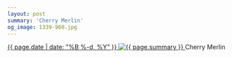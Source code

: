 ```yaml
---
layout: post
summary: 'Cherry Merlin'
og_image: 1339-960.jpg
---
```


<p>
 <time>
  <a href="/1339">
   {{ page.date | date: "%B %-d, %Y" }}
  </a>
 </time>
 <a href="/1339">
  <img alt="{{ page.summary }}" sizes="(min-width: 700px) 50vw, calc(100vw - 2rem)" src="{{ site.assets_url }}/1339-480.jpg" srcset="{{ site.assets_url }}/1339-240.jpg 240w, {{ site.assets_url }}/1339-480.jpg 480w, {{ site.assets_url }}/1339-720.jpg 720w, {{ site.assets_url }}/1339-960.jpg 960w"/>
 </a>
 <span>
  Cherry Merlin
 </span>
</p>
